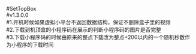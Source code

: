 #SetTopBox</br>
#v1.3.0.0</br>
#1.开机时候如果虚拟小平台不返回数据结构，保证不删除盒子里的视频</br>
#2.下载到机顶盒的小程序码在展示的判断小程序码的图片是否完整</br>
#3.下载小程序码的时候由原来的整点下载改为整点+200以内的一个随机秒数作为小程序的下载时间




